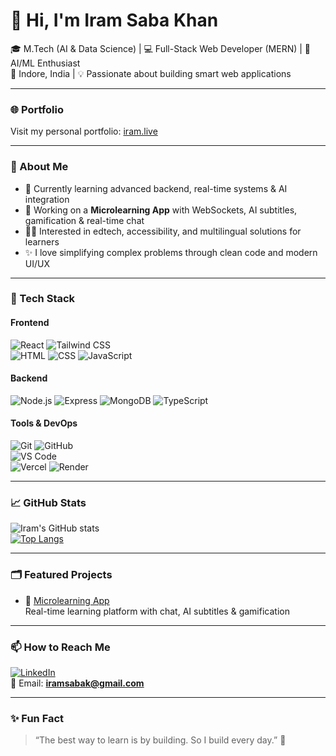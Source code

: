 # 👋 Hi, I'm Iram Saba Khan

🎓 M.Tech (AI & Data Science) | 💻 Full-Stack Web Developer (MERN) | 🤖 AI/ML Enthusiast  
📍 Indore, India | 💡 Passionate about building smart web applications

---
### 🌐 Portfolio

Visit my personal portfolio: [iram.live](https://my-portfolio-neat.onrender.com)

---

### 🧠 About Me

- 🌱 Currently learning advanced backend, real-time systems & AI integration  
- 🔭 Working on a **Microlearning App** with WebSockets, AI subtitles, gamification & real-time chat  
- 🧑‍🏫 Interested in edtech, accessibility, and multilingual solutions for learners  
- ✨ I love simplifying complex problems through clean code and modern UI/UX

---

### 🔧 Tech Stack

#### Frontend
![React](https://img.shields.io/badge/-React-black?logo=react&style=flat) 
![Tailwind CSS](https://img.shields.io/badge/-Tailwind%20CSS-06B6D4?logo=tailwind-css&style=flat)  
![HTML](https://img.shields.io/badge/-HTML5-E34F26?logo=html5&style=flat) 
![CSS](https://img.shields.io/badge/-CSS3-1572B6?logo=css3&style=flat) 
![JavaScript](https://img.shields.io/badge/-JavaScript-F7DF1E?logo=javascript&style=flat)

#### Backend
![Node.js](https://img.shields.io/badge/-Node.js-339933?logo=node.js&style=flat) 
![Express](https://img.shields.io/badge/-Express.js-black?logo=express&style=flat) 
![MongoDB](https://img.shields.io/badge/-MongoDB-47A248?logo=mongodb&style=flat) 
![TypeScript](https://img.shields.io/badge/-TypeScript-3178C6?logo=typescript&style=flat)

#### Tools & DevOps
![Git](https://img.shields.io/badge/-Git-F05032?logo=git&style=flat) 
![GitHub](https://img.shields.io/badge/-GitHub-181717?logo=github&style=flat)  
![VS Code](https://img.shields.io/badge/-VS%20Code-007ACC?logo=visual-studio-code&style=flat)  
![Vercel](https://img.shields.io/badge/-Vercel-black?logo=vercel&style=flat) 
![Render](https://img.shields.io/badge/-Render-46E3B7?logo=render&style=flat)

---

### 📈 GitHub Stats

![Iram's GitHub stats](https://github-readme-stats.vercel.app/api?username=iramsk02&show_icons=true&theme=tokyonight&hide=issues)  
[![Top Langs](https://github-readme-stats.vercel.app/api/top-langs/?username=iramsk02&layout=compact&theme=tokyonight)](https://github.com/anuraghazra/github-readme-stats)

---


### 🗂️ Featured Projects

- 🧠 [Microlearning App](https://mindsparkfrontend.onrender.com)  
  Real-time learning platform with chat, AI subtitles & gamification
<!-- 
- 🔐 [Auth System](https://github.com/yourusername/auth-app)  
  Secure authentication using React, Express, MongoDB & JWT

- 📦 [URL Shortener](https://github.com/yourusername/url-shortener)  
  Minimalist URL shortener with custom slugs and analytics
  -->


---

### 📫 How to Reach Me

[![LinkedIn](https://img.shields.io/badge/-LinkedIn-blue?logo=linkedin&style=flat)](https://linkedin.com/in/iram-saba-k-451712296)  
📧 Email: **iramsabak@gmail.com**

---

### ✨ Fun Fact

> “The best way to learn is by building. So I build every day.” 🚀

